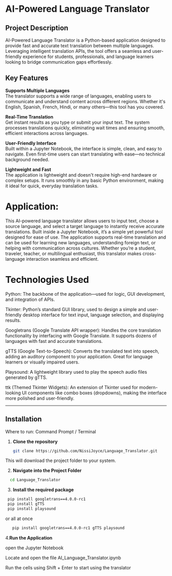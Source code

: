
# AI-Powered Language Translator

## Project Description

AI-Powered Language Translator is a Python-based application designed to provide fast and accurate text translation between multiple languages. Leveraging intelligent translation APIs, the tool offers a seamless and user-friendly experience for students, professionals, and language learners looking to bridge communication gaps effortlessly.

## Key Features

  

 **Supports Multiple Languages**  
The translator supports a wide range of languages, enabling users to communicate and understand content across different regions. Whether it's English, Spanish, French, Hindi, or many others—this tool has you covered.

 **Real-Time Translation**  
Get instant results as you type or submit your input text. The system processes translations quickly, eliminating wait times and ensuring smooth, efficient interactions across languages.

 **User-Friendly Interface**  
Built within a Jupyter Notebook, the interface is simple, clean, and easy to navigate. Even first-time users can start translating with ease—no technical background needed.

 **Lightweight and Fast**  
The application is lightweight and doesn't require high-end hardware or complex setups. It runs smoothly in any basic Python environment, making it ideal for quick, everyday translation tasks.


# Application:
This AI-powered language translator allows users to input text, choose a source language, and select a target language to instantly receive accurate translations. Built inside a Jupyter Notebook, it’s a simple yet powerful tool designed for ease of use. The application supports real-time translation and can be used for learning new languages, understanding foreign text, or helping with communication across cultures. Whether you’re a student, traveler, teacher, or multilingual enthusiast, this translator makes cross-language interaction seamless and efficient.

 # Technologies Used

  Python:
    The backbone of the application—used for logic, GUI development, and integration of APIs.

  Tkinter:
    Python’s standard GUI library, used to design a simple and user-friendly desktop interface for text input, language selection, and displaying results.

  Googletrans (Google Translate API wrapper):
    Handles the core translation functionality by interfacing with Google Translate. It supports dozens of languages with fast and accurate translations.

  gTTS (Google Text-to-Speech):
    Converts the translated text into speech, adding an auditory component to your application. Great for language learners or visually impaired users.

  Playsound:
    A lightweight library used to play the speech audio files generated by gTTS.

  ttk (Themed Tkinter Widgets):
    An extension of Tkinter used for modern-looking UI components like combo boxes (dropdowns), making the interface more polished and user-friendly.

---

##  Installation

 Where to run: Command Prompt / Terminal

1. **Clone the repository**
   ```bash
   git clone https://github.com/NissiJoyce/Language_Translator.git
  This will download the project folder to your system.
  
2. **Navigate into the Project Folder**
 ```bash
   cd Language_Translator

   ```

3. **Install the required package**
```bash
 pip install googletrans==4.0.0-rc1
 pip install gTTS
 pip install playsound
```
   or all at once
```bash
   pip install googletrans==4.0.0-rc1 gTTS playsound
```
4.**Run the  Application**

 open the Jupyter Notebook 
 
 Locate and open the file AI_Language_Translator.ipynb
 
 Run the cells using Shift + Enter to start using the translator

